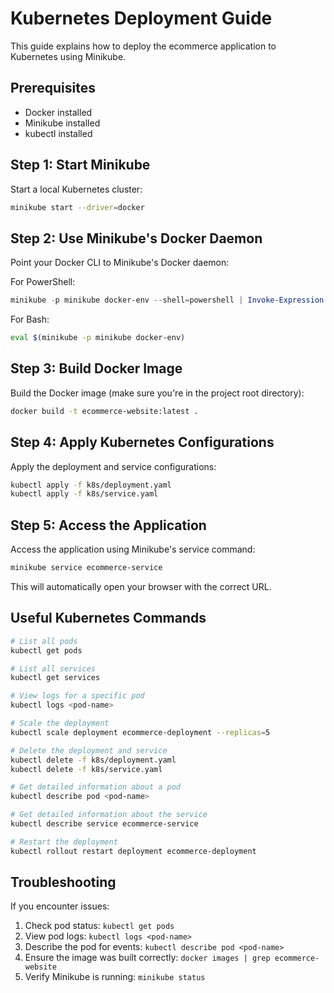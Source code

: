 # Kubernetes Deployment Guide

This guide explains how to deploy the ecommerce application to Kubernetes using Minikube.

## Prerequisites

- Docker installed
- Minikube installed
- kubectl installed

## Step 1: Start Minikube

Start a local Kubernetes cluster:

```bash
minikube start --driver=docker
```

## Step 2: Use Minikube's Docker Daemon

Point your Docker CLI to Minikube's Docker daemon:

For PowerShell:
```powershell
minikube -p minikube docker-env --shell=powershell | Invoke-Expression
```

For Bash:
```bash
eval $(minikube -p minikube docker-env)
```

## Step 3: Build Docker Image

Build the Docker image (make sure you're in the project root directory):

```bash
docker build -t ecommerce-website:latest .
```

## Step 4: Apply Kubernetes Configurations

Apply the deployment and service configurations:

```bash
kubectl apply -f k8s/deployment.yaml
kubectl apply -f k8s/service.yaml
```

## Step 5: Access the Application

Access the application using Minikube's service command:

```bash
minikube service ecommerce-service
```

This will automatically open your browser with the correct URL.

## Useful Kubernetes Commands

```bash
# List all pods
kubectl get pods

# List all services
kubectl get services

# View logs for a specific pod
kubectl logs <pod-name>

# Scale the deployment
kubectl scale deployment ecommerce-deployment --replicas=5

# Delete the deployment and service
kubectl delete -f k8s/deployment.yaml
kubectl delete -f k8s/service.yaml

# Get detailed information about a pod
kubectl describe pod <pod-name>

# Get detailed information about the service
kubectl describe service ecommerce-service

# Restart the deployment
kubectl rollout restart deployment ecommerce-deployment
```

## Troubleshooting

If you encounter issues:

1. Check pod status: `kubectl get pods`
2. View pod logs: `kubectl logs <pod-name>`
3. Describe the pod for events: `kubectl describe pod <pod-name>`
4. Ensure the image was built correctly: `docker images | grep ecommerce-website`
5. Verify Minikube is running: `minikube status`
